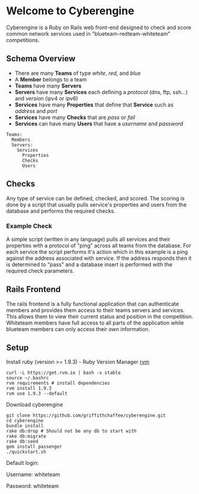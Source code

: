 # Welcome to Cyberengine

Cyberengine is a Ruby on Rails web front-end designed to check and score common network services used in "blueteam-redteam-whiteteam" competitions.

## Schema Overview

* There are many **Teams** of type _white_, _red_, and _blue_
* A **Member** belongs to a team
* **Teams** have many **Servers**
* **Servers** have many **Services** each defining a _protocol_ (dns, ftp, ssh...) and _version_ (ipv4 or ipv6) 
* **Services** have many **Properties** that define that **Service** such as _address_ and _port_
* **Services** have many **Checks** that are _pass_ or _fail_
* **Services** can have many **Users** that have a _username_ and _password_

``` 
Teams:
  Members
  Servers:
    Services
      Properties
      Checks
      Users
```

## Checks

Any type of service can be defined, checked, and scored. The scoring is done by a script that usually pulls service's properties and users from the database and performs the required checks.

### Example Check

A simple script (written in any language) pulls all services and their properties with a protocol of "ping" across all teams from the database. For each service the script performs it's action which in this example is a ping against the address associated with service. If the address responds then it is determined to "pass" and a database insert is performed with the required check parameters. 

## Rails Frontend

The rails frontend is a fully functional application that can authenticate members and provides them access to their teams servers and services. This allows them to view their current status and position in the competition. Whiteteam members have full access to all parts of the application while blueteam members can only access their own information.

## Setup

Install ruby (version >= 1.9.3) - Ruby Version Manager [rvm](https://rvm.io/rvm/install/)

    curl -L https://get.rvm.io | bash -s stable
    source ~/.bashrc
    rvm requirements # install dependencies 
    rvm install 1.9.3
    rvm use 1.9.3 --default


Download cyberengine 

    git clone https://github.com/griffithchaffee/cyberengine.git
    cd cyberengine
    bundle install
    rake db:drop # Should not be any db to start with
    rake db:migrate
    rake db:seed
    gem install passenger
    ./quickstart.sh
  

Default login:

Username: whiteteam

Password: whiteteam 
